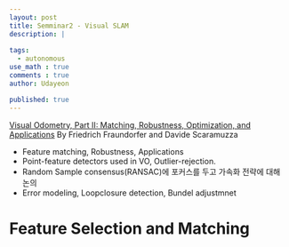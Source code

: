 ```yaml
---
layout: post
title: Semminar2 - Visual SLAM
description: |
  
tags:
  - autonomous
use_math : true
comments : true
author: Udayeon

published: true
---
```


[Visual Odometry, Part II: Matching, Robustness, Optimization, and Applications]()
By Friedrich Fraundorfer and Davide Scaramuzza

* Feature matching, Robustness, Applications
* Point-feature detectors used in VO, Outlier-rejection.
* Random Sample consensus(RANSAC)에 포커스를 두고 가속화 전략에 대해 논의
* Error modeling, Loopclosure detection, Bundel adjustmnet

# Feature Selection and Matching
